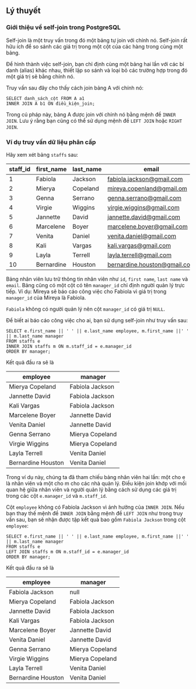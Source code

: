 ## Lý thuyết
### Giới thiệu về self-join trong PostgreSQL
Self-join là một truy vấn trong đó một bảng tự join với chính nó. Self-join rất hữu ích để so sánh các giá trị trong một cột của các hàng trong cùng một bảng.

Để hình thành việc self-join, bạn chỉ định cùng một bảng hai lần với các bí danh (alias) khác nhau, thiết lập so sánh và loại bỏ các trường hợp trong đó một giá trị sẽ bằng chính nó.

Truy vấn sau đây cho thấy cách join bảng A với chính nó:
```
SELECT danh_sách_cột FROM A a1
INNER JOIN A b1 ON điều_kiện_join;
```
Trong cú pháp này, bảng A được join với chính nó bằng mệnh đề `INNER JOIN`. Lưu ý rằng bạn cũng có thể sử dụng mệnh đề `LEFT JOIN` hoặc `RIGHT JOIN`.

### Ví dụ truy vấn dữ liệu phân cấp
Hãy xem xét bảng `staffs` sau:

| staff_id | first_name	| last_name	| email	| phone	| active | store_id	| manager_id |
|----------|------------|-----------|-------|-------|--------|----------|------------|
| 1	| Fabiola	| Jackson	| fabiola.jackson@gmail.com	| 5555554	| 1	| 1	| NULL |
| 2	| Mierya | Copeland	| mireya.copenland@gmail.om	| 5555555	| 1	| 1	| 1
| 3	| Genna	| Serrano	| genna.serrano@gmail.com	| 5555556	| 1	| 1	| 2
| 4	| Virgie | Wiggins | virgie.wiggins@gmail.com	| 5555557	| 1	| 1	| 2
| 5	| Jannette | David | jannette.david@gmail.com	| 3794444	| 1	| 2	| 1
| 6	| Marcelene	| Boyer	| marcelene.boyer@gmail.com	| 3794445	| 1	| 2	| 5
| 7	| Venita | Daniel	| venita.daniel@gmail.com	| 3794446	| 1	| 2	| 5
| 8	| Kali | Vargas	| kali.vargas@gmail.com	| 5305555	| 1	| 3	| 1
| 9	| Layla	| Terrell	| layla.terrell@gmail.com	| 5305556	| 1	| 3	| 7
| 10 | Bernardine	| Houston	| bernardine.houston@gmail.com | 5305557 | 1 | 3 | 7

Bảng nhân viên lưu trữ thông tin nhân viên như `id`, `first name`, `last name` và `email`. Bảng cũng có một cột có tên `manager_id` chỉ định người quản lý trực tiếp. Ví dụ: Mireya sẽ báo cáo công việc cho Fabiola vì giá trị trong `manager_id` của Mireya là Fabiola.

`Fabiola` không có người quản lý nên cột `manager_id` có giá trị `NULL`.

Để biết ai báo cáo công việc cho ai, bạn sử dụng self-join như truy vấn sau:
```
SELECT e.first_name || ' ' || e.last_name employee, m.first_name ||' ' || m.last_name manager
FROM staffs e
INNER JOIN staffs m ON m.staff_id = e.manager_id
ORDER BY manager;
```
Kết quả đầu ra sẽ là

employee | manager
---------|--------
Mierya Copeland	| Fabiola Jackson
Jannette David | Fabiola Jackson
Kali Vargas	| Fabiola Jackson
Marcelene Boyer	| Jannette David
Venita Daniel	| Jannette David
Genna Serrano	| Mierya Copeland
Virgie Wiggins | Mierya Copeland
Layla Terrell	| Venita Daniel
Bernardine Houston | Venita Daniel

Trong ví dụ này, chúng ta đã tham chiếu bảng nhân viên hai lần: một cho e là nhân viên và một cho m cho các nhà quản lý. Điều kiện join khớp với mối quan hệ giữa nhân viên và người quản lý bằng cách sử dụng các giá trị trong các cột `e.manager_id` và `m.staff_id`.

Cột `employee` không có Fabiola Jackson vì ảnh hưởng của `INNER JOIN`. Nếu bạn thay thế mệnh đề `INNER JOIN` bằng mệnh đề `LEFT JOIN` như trong truy vấn sau, bạn sẽ nhận được tập kết quả bao gồm `Fabiola Jackson` trong cột `employee`:
```
SELECT e.first_name || ' ' || e.last_name employee, m.first_name ||' ' || m.last_name manager
FROM staffs e
LEFT JOIN staffs m ON m.staff_id = e.manager_id
ORDER BY manager;
```
Kết quả đầu ra sẽ là

employee | manager
---------|-------
Fabiola Jackson	| null
Mierya Copeland	| Fabiola Jackson
Jannette David | Fabiola Jackson
Kali Vargas	| Fabiola Jackson
Marcelene Boyer	| Jannette David
Venita Daniel	| Jannette David
Genna Serrano	| Mierya Copeland
Virgie Wiggins | Mierya Copeland
Layla Terrell	| Venita Daniel
Bernardine Houston | Venita Daniel
